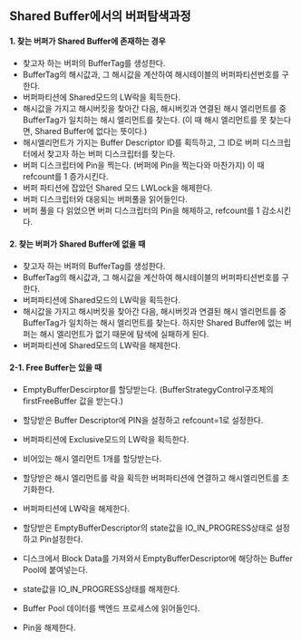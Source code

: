 ## Shared Buffer에서의 버퍼탐색과정
#### 1. 찾는 버퍼가 Shared Buffer에 존재하는 경우
- 찾고자 하는 버퍼의 BufferTag를 생성한다.
- BufferTag의 해시값과, 그 해시값을 계산하여 해시테이블의 버퍼파티션번호를 구한다.
- 버퍼파티션에 Shared모드의 LW락을 획득한다.
- 해시값을 가지고 해시버킷을 찾아간 다음, 해시버킷과 연결된 해시 엘리먼트를 중 BufferTag가 일치하는 해시 엘리먼트를 찾는다.
  (이 때 해시 엘리먼트를 못 찾는다면, Shared Buffer에 없다는 뜻이다.)
- 해시엘리먼트가 가지는 Buffer Descriptor ID를 획득하고, 그 ID로 버퍼 디스크립터에서 찾고자 하는 버퍼 디스크립터를 찾는다.
- 버퍼 디스크립터에 Pin을 찍는다. (버퍼에 Pin을 찍는다와 마찬가지) 이 때 refcount를 1 증가시킨다.
- 버퍼 파티션에 잡았던 Shared 모드 LWLock을 해제한다.
- 버퍼 디스크립터와 대응되는 버퍼풀을 읽어들인다.
- 버퍼 풀을 다 읽었으면 버퍼 디스크립터의 Pin을 해제하고, refcount를 1 감소시킨다.

#### 2. 찾는 버퍼가 Shared Buffer에 없을 때
- 찾고자 하는 버퍼의 BufferTag를 생성한다.
- BufferTag의 해시값과, 그 해시값을 계산하여 해시테이블의 버퍼파티션번호를 구한다.
- 버퍼파티션에 Shared모드의 LW락을 획득한다.
- 해시값을 가지고 해시버킷을 찾아간 다음, 해시버킷과 연결된 해시 엘리먼트를 중 BufferTag가 일치하는 해시 엘리먼트를 찾는다. 하지만 Shared Buffer에 없는 버퍼는 해시 엘리먼트가 없기 때문에 탐색에 실패하게 된다. 
- 버퍼파티션에 Shared모드의 LW락을 해제한다.

#### 2-1. Free Buffer는 있을 때
- EmptyBufferDescirptor를 할당받는다. (BufferStrategyControl구조체의 firstFreeBuffer 값을 받는다.)
- 할당받은 Buffer Descriptor에 PIN을 설정하고 refcount=1로 설정한다.
- 버퍼파티션에 Exclusive모드의 LW락을 획득한다.
- 비어있는 해시 엘리먼트 1개를 할당받는다.
- 할당받은 해시 엘리먼트를 락을 획득한 버퍼파티션에 연결하고 해시엘리먼트를 초기화한다.
- 버퍼파티션에 LW락을 해제한다.

- 할당받은 EmptyBufferDescriptor의 state값을 IO_IN_PROGRESS상태로 설정하고 Pin설정한다.
- 디스크에서 Block Data를 가져와서 EmptyBufferDescriptor에 해당하는 Buffer Pool에 붙여넣는다.
- state값을 IO_IN_PROGRESS상태를 해제한다.
- Buffer Pool 데이터를 백엔드 프로세스에 읽어들인다.
- Pin을 해제한다.
